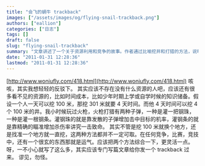 ```yaml
---
title: "会飞的蜗牛 trackback"
images: ["/assets/images/og/flying-snail-trackback.png"]
authors: ["eallion"]
categories: ["日志"]
tags: []
draft: false
slug: "flying-snail-trackback"
summary: "文章讲述了一个关于资源利用和竞争的故事。作者通过比喻挖井和打猎的方法，说明在任何竞争中都需要综合运气、技巧和策略。同时，他提到人们拥有看不见的资源，如时间成本和知识储备。最后，作者表示应该写一篇文章给对方发 trackback 过来，并表达了数字花园用爱发电的理念。"
date: "2011-01-31 12:28:36"
lastmod: "2011-01-31 12:28:36"
---
```


[http://www.woniufly.com/418.html](http://www.woniufly.com/418.html)
咳咳，其实我想轻轻的反驳下。
其实应该不存在没有什么资源的人吧，应该还有很多看不见的资源的，比如时间成本，比如少年时期上学或自学时候的知识储备。假设一个人一天可以挖 100 米，那挖 301 米就要 4 天时间。而他 4 天时间可以挖 4 个 100 米的井。我小时候玩过火枪，火枪打猎有两种子弹，一种是灌一把钢珠，一种是灌一根钢条。灌钢珠的就是靠发散的子弹增加击中目标的机率，灌钢条的就是靠精确的瞄准增加杀伤率讲究一击致命。
其实不管是挖 100 米就换个地方，还是找准一个地方就一直挖，这两种方法都并不一定可取。在任何竞争，比赛，竞技中，还有一个很玄的东西那就是运气。应该把两个方法综合一下，更灵活一点。
呀，一不小心就写了这么多，其实应该专门写篇文章给你发一个 trackback 过来。
谬见，勿怪。
